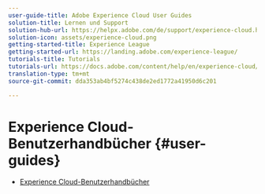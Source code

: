 ```yaml
---
user-guide-title: Adobe Experience Cloud User Guides
solution-title: Lernen und Support
solution-hub-url: https://helpx.adobe.com/de/support/experience-cloud.html
solution-icon: assets/experience-cloud.png
getting-started-title: Experience League
getting-started-url: https://landing.adobe.com/experience-league/
tutorials-title: Tutorials
tutorials-url: https://docs.adobe.com/content/help/en/experience-cloud/tutorials/home.html
translation-type: tm+mt
source-git-commit: dda353ab4bf5274c438de2ed1772a41950d6c201

---
```



# Experience Cloud-Benutzerhandbücher {#user-guides}

+ [Experience Cloud-Benutzerhandbücher](home.md)
